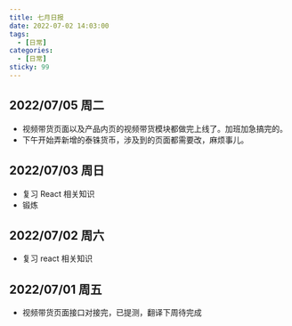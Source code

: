 ```yaml
---
title: 七月日报
date: 2022-07-02 14:03:00
tags:
  - [日常]
categories:
  - [日常]
sticky: 99
---
```


## 2022/07/05 周二

- 视频带货页面以及产品内页的视频带货模块都做完上线了。加班加急搞完的。
- 下午开始弄新增的泰铢货币，涉及到的页面都需要改，麻烦事儿。

## 2022/07/03 周日

- 复习 React 相关知识
- 锻炼

## 2022/07/02 周六

- 复习 react 相关知识

## 2022/07/01 周五

- 视频带货页面接口对接完，已提测，翻译下周待完成
